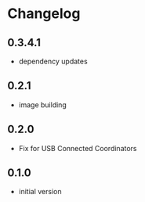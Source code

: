 # Changelog
## 0.3.4.1
- dependency updates

## 0.2.1

- image building

## 0.2.0

- Fix for USB Connected Coordinators

## 0.1.0

- initial version
